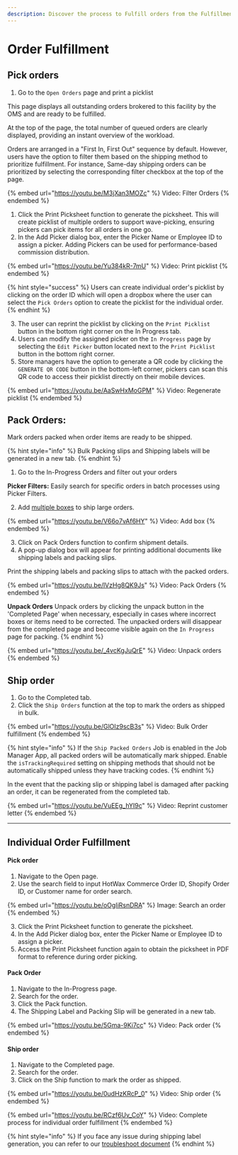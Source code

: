 ```yaml
---
description: Discover the process to Fulfill orders from the Fulfillment App.
---
```


# Order Fulfillment

## Pick orders

1. Go to the `Open Orders` page and print a picklist

This page displays all outstanding orders brokered to this facility by the OMS and are ready to be fulfilled.

At the top of the page, the total number of queued orders are clearly displayed, providing an instant overview of the workload.

Orders are arranged in a "First In, First Out" sequence by default. However, users have the option to filter them based on the shipping method to prioritize fulfillment. For instance, Same-day shipping orders can be prioritized by selecting the corresponding filter checkbox at the top of the page.

{% embed url="https://youtu.be/M3jXan3MOZc" %}
Video: Filter Orders
{% endembed %}

1. Click the Print Picksheet function to generate the picksheet. This will create picklist of multiple orders to support wave-picking, ensuring pickers can pick items for all orders in one go.
2. In the Add Picker dialog box, enter the Picker Name or Employee ID to assign a picker. Adding Pickers can be used for performance-based commission distribution.

{% embed url="https://youtu.be/Yu384kR-7mU" %}
Video: Print picklist
{% endembed %}

{% hint style="success" %}
Users can create individual order's picklist by clicking on the order ID which will open a dropbox where the user can select the `Pick Orders` option to create the picklist for the individual order.
{% endhint %}

3. The user can reprint the picklist by clicking on the `Print Picklist` button in the bottom right corner on the In Progress tab.
4. Users can modify the assigned picker on the `In Progress` page by selecting the `Edit Picker` button located next to the `Print Picklist` button in the bottom right corner.
5. Store managers have the option to generate a QR code by clicking the `GENERATE QR CODE` button in the bottom-left corner, pickers can scan this QR code to access their picklist directly on their mobile devices.

{% embed url="https://youtu.be/AaSwHxMoGPM" %}
Video: Regenerate picklist
{% endembed %}

## Pack Orders:

Mark orders packed when order items are ready to be shipped.

{% hint style="info" %}
Bulk Packing slips and Shipping labels will be generated in a new tab.
{% endhint %}

1. Go to the In-Progress Orders and filter out your orders

**Picker Filters:** Easily search for specific orders in batch processes using Picker Filters.

2. Add [multiple boxes](shipping-box.md#adding-shipment-box-to-order-during-fulfillment) to ship large orders.

{% embed url="https://youtu.be/V66o7vAf6HY" %}
Video: Add box
{% endembed %}

3. Click on Pack Orders function to confirm shipment details.
4. A pop-up dialog box will appear for printing additional documents like shipping labels and packing slips.

Print the shipping labels and packing slips to attach with the packed orders.

{% embed url="https://youtu.be/lVzHg8QK9Js" %}
Video: Pack Orders
{% endembed %}

**Unpack Orders**
Unpack orders by clicking the unpack button in the 'Completed Page' when necessary, especially in cases where incorrect boxes or items need to be corrected. The unpacked orders will disappear from the completed page and become visible again on the `In Progress` page for packing.
{% endhint %}

{% embed url="https://youtu.be/_4vcKgJuQrE" %}
Video: Unpack orders
{% endembed %}

## Ship order

1. Go to the Completed tab.​
2. Click the `Ship Orders` function at the top to mark the orders as shipped in bulk.

{% embed url="https://youtu.be/GlOIz9scB3s" %}
Video: Bulk Order fulfillment
{% endembed %}

{% hint style="info" %}
If the `Ship Packed Orders` Job is enabled in the Job Manager App, all packed orders will be automatically mark shipped. Enable the `isTrackingRequired` setting on shipping methods that should not be automatically shipped unless they have tracking codes.
{% endhint %}

In the event that the packing slip or shipping label is damaged after packing an order, it can be regenerated from the completed tab.

{% embed url="https://youtu.be/VuEEg_hYI9c" %}
Video: Reprint customer letter
{% endembed %}

***

## Individual Order Fulfillment

#### Pick order

1. Navigate to the Open page.
2. Use the search field to input HotWax Commerce Order ID, Shopify Order ID, or Customer name for order search.

{% embed url="https://youtu.be/oOgIiRsnDRA" %}
Image: Search an order
{% endembed %}

3. Click the Print Picksheet function to generate the picksheet.
4. In the Add Picker dialog box, enter the Picker Name or Employee ID to assign a picker.​
5. Access the Print Picksheet function again to obtain the picksheet in PDF format to reference during order picking.

#### Pack Order

1. Navigate to the In-Progress page.​
2. Search for the order.
3. Click the Pack function.
4. The Shipping Label and Packing Slip will be generated in a new tab.

{% embed url="https://youtu.be/5Gma-9Ki7cc" %}
Video: Pack order
{% endembed %}

#### Ship order

1. Navigate to the Completed page.​
2. Search for the order.
3. Click on the Ship function to mark the order as shipped.

{% embed url="https://youtu.be/0udHzKRcP_0" %}
Video: Ship order
{% endembed %}

{% embed url="https://youtu.be/RCzf6Uv_CoY" %}
Video: Complete process for individual order fulfillment
{% endembed %}

{% hint style="info" %}
If you face any issue during shipping label generation, you can refer to our [troubleshoot document](https://docs.hotwax.co/user-guides/v/troubleshooting/hotwax-commerce/fulfillment/shipping-label-generation)
{% endhint %}
